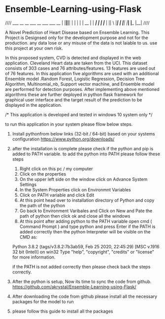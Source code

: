 # Ensemble-Learning-using-Flask
////
                    ___  __  __   ___     __       ___   ___   __
                   |    |__||__| |   | | |  | __  |   |  ___| |  |
                   |___ |  ||  \ |___| | |__|     |___| |___  |__|
////

A Novel Prediction of Heart Disease based on Ensemble Learning. This Project is Designsed only for the development purpose and not for the production. any data lose or any misuse of the data is not laiable to us. use this project at your own risk.

In this proposed system, CVD is detected and displayed in the web application. Cleveland Heart data are taken from the UCI. This dataset consists of 303 cases and 76 attributes/features. 13 features are used out of 76 features. In this application five algorithms are used with an additional Ensemble model .Random Forest, Logistic Regression, Decision Tree Algorithm, Multinomial_nb, Support vector machine, and Ensemble model are performed for detection purposes. After implementing above mentioned algorithms these are further deployed in python flask framework for graphical user interface and the target result of the prediction to be displayed in the application.

/* This application is developed and tested in windows 10 system only */ 

to run this application in your system please fllow below steps.

1. Install pythonfrom below links (32-bit / 64-bit) based on your systems configuration
    https://www.python.org/downloads/
2. after the installation is complete please check if the python and pip is added to PATH variable.
to add the python into PATH please follow these steps
    1. Right click on this pc / my computer
    2. Click on the properties
    3. On the upper left side on the window click on Advance System Settings
    4. In the System Properties click on Environmnt Variables
    5. Click on PATH variable and click Edit
    6. At this point head over to installation directory of Python and copy the path of the python 
    7. Go back to Environment Varibales and Click on New and Pate the path of python then click ok and close all the windows
    8. At this point after adding python to the PATH variable open cmd ( Command Prompt ) and type python and press Enter if the PATH is added correctly then the python Interpreter will be visible on the CMD as:
    
    Python 3.8.2 (tags/v3.8.2:7b3ab59, Feb 25 2020, 22:45:29) [MSC v.1916 32 bit (Intel)] on win32
    Type "help", "copyright", "credits" or "license" for more information.
    >>>

    if the PATH is not added correctly then please check back the steps correctly.
3. After the python is setup, Now its time to sync the code from github.
   https://github.com/akrystal/Ensemble-Learning-using-Flask/
4. After downloading the code from github please install all the necessary packages for the model to run
5. please follow this guide to install all the packages
